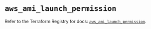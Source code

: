 # `aws_ami_launch_permission`

Refer to the Terraform Registry for docs: [`aws_ami_launch_permission`](https://registry.terraform.io/providers/hashicorp/aws/5.58.0/docs/resources/ami_launch_permission).
